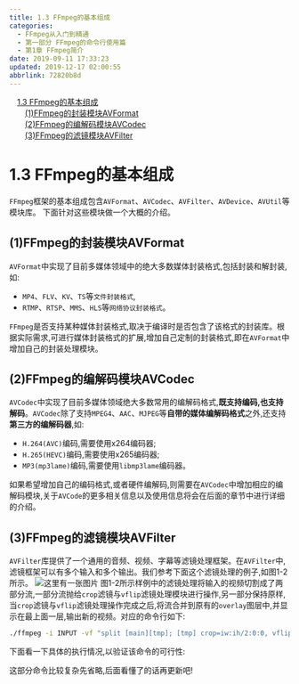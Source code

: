 ```yaml
---
title: 1.3 FFmpeg的基本组成
categories: 
  - FFmpeg从入门到精通
  - 第一部分 FFmpeg的命令行使用篇
  - 第1章 FFmpeg简介
date: 2019-09-11 17:33:23
updated: 2019-12-17 02:00:55
abbrlink: 72820b8d
---
```

<div id='my_toc'><a href="/ReadingNotes/72820b8d/#1-3-FFmpeg的基本组成" class="header_1">1.3 FFmpeg的基本组成</a>&nbsp;<br><a href="/ReadingNotes/72820b8d/#-1-FFmpeg的封装模块AVFormat" class="header_2">(1)FFmpeg的封装模块AVFormat</a>&nbsp;<br><a href="/ReadingNotes/72820b8d/#-2-FFmpeg的编解码模块AVCodec" class="header_2">(2)FFmpeg的编解码模块AVCodec</a>&nbsp;<br><a href="/ReadingNotes/72820b8d/#-3-FFmpeg的滤镜模块AVFilter" class="header_2">(3)FFmpeg的滤镜模块AVFilter</a>&nbsp;<br></div>
<style>.header_1{margin-left: 1em;}.header_2{margin-left: 2em;}.header_3{margin-left: 3em;}.header_4{margin-left: 4em;}.header_5{margin-left: 5em;}.header_6{margin-left: 6em;}</style>
<!--more-->
<script>if (navigator.platform.search('arm')==-1){document.getElementById('my_toc').style.display = 'none';}var e,p = document.getElementsByTagName('p');while (p.length>0) {e = p[0];e.parentElement.removeChild(e);}</script>

<!--end-->
# 1.3 FFmpeg的基本组成 #
`FFmpeg`框架的基本组成包含`AVFormat`、`AVCodec`、`AVFilter`、`AVDevice`、`AVUtil`等模块库。
下面针对这些模块做一个大概的介绍。
## (1)FFmpeg的封装模块AVFormat ##
`AVFormat`中实现了目前多媒体领域中的绝大多数媒体封装格式,包括封装和解封装,如:
- `MP4`、`FLV`、`KV`、`TS`等`文件封装格式`,
- `RTMP`、`RTSP`、`MMS`、`HLS`等`网络协议封装格式`。

`FFmpeg`是否支持某种媒体封装格式,取决于编译时是否包含了该格式的封装库。根据实际需求,可进行媒体封装格式的扩展,增加自己定制的封装格式,即在`AVFormat`中增加自己的封装处理模块。
## (2)FFmpeg的编解码模块AVCodec ##
`AVCodec`中实现了目前多媒体领域绝大多数常用的编解码格式,**既支持编码,也支持解码**。`AVCodec`除了支持`MPEG4`、`AAC`、`MJPEG`等**自带的媒体编解码格式**之外,还支持**第三方的编解码器**,如:
- `H.264(AVC)`编码,需要使用x264编码器;
- `H.265(HEVC)`编码,需要使用x265编码器;
- `MP3(mp3lame)`编码,需要使用`libmp3lame`编码器。

如果希望增加自己的编码格式,或者硬件编解码,则需要在`AVCodec`中增加相应的编解码模块,关于`AVCode`的更多相关信息以及使用信息将会在后面的章节中进行详细的介绍。
## (3)FFmpeg的滤镜模块AVFilter ##
`AVFilter`库提供了一个通用的音频、视频、字幕等滤镜处理框架。在`AVFilter`中,滤镜框架可以有多个输入和多个输出。我们参考下面这个滤镜处理的例子,如图1-2所示。
![这里有一张图片](https://image-1257720033.cos.ap-shanghai.myqcloud.com/blog/readbooknote/FFmpegCongRuMenDaoJingTong/Ch1/1.png)
图1-2所示样例中的滤镜处理将输入的视频切割成了两部分流,一部分流抛给`crop`滤镜与`vflip`滤镜处理模块进行操作,另一部分保持原样,当`crop`滤镜与`vflip`滤镜处理操作完成之后,将流合并到原有的`overlay`图层中,并显示在最上面一层,输出新的视频。对应的命令行如下:
```cmd
./ffmpeg -i INPUT -vf "split [main][tmp]; [tmp] crop=iw:ih/2:0:0, vflip [flip]; [main][flip] overlay=0:H/2" OUTPUT
```
下面看一下具体的执行情况,以验证该命令的可行性:

这部分命令比较复杂先省略,后面看懂了的话再更新吧!


